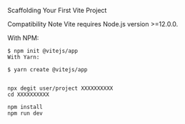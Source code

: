 Scaffolding Your First Vite Project

Compatibility Note
Vite requires Node.js version >=12.0.0.

With NPM:

```
$ npm init @vitejs/app
With Yarn:

$ yarn create @vitejs/app

```

```

npx degit user/project XXXXXXXXXX
cd XXXXXXXXXX

npm install
npm run dev

```